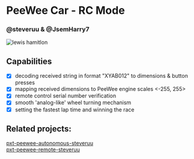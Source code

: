 # PeeWee Car - RC Mode
### @steveruu & @JsemHarry7 
![lewis hamitlon](https://i.imgur.com/vs18H26.png)
## Capabilities
- [x] decoding received string in format "XYAB012" to dimensions & button presses  
- [x] mapping received dimensions to PeeWee engine scales <-255, 255>  
- [x] remote control serial number verification  
- [x] smooth 'analog-like' wheel turning mechanism  
- [x] setting the fastest lap time and winning the race  
## Related projects:
[pxt-peewee-autonomous-steveruu](https://github.com/pslib-cz/2022-p1a-zal-pxt-peewee-autonomous-steveruu)    
[pxt-peewee-remote-steveruu](https://github.com/pslib-cz/2022-p1a-zal-pxt-peewee-remote-steveruu)    

